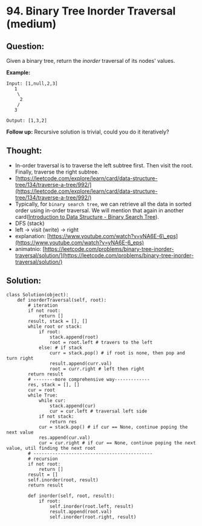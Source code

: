 # 94. 	Binary Tree Inorder Traversal \(medium\)

## Question:

Given a binary tree, return the _inorder_ traversal of its nodes' values.

**Example:**

```text
Input: [1,null,2,3]
   1
    \
     2
    /
   3

Output: [1,3,2]
```

**Follow up:** Recursive solution is trivial, could you do it iteratively?

## Thought:

* In-order traversal is to traverse the left subtree first. Then visit the root. Finally, traverse the right subtree.
* [https://leetcode.com/explore/learn/card/data-structure-tree/134/traverse-a-tree/992/](https://leetcode.com/explore/learn/card/data-structure-tree/134/traverse-a-tree/992/)
* Typically, for `binary search tree`, we can retrieve all the data in sorted order using in-order traversal. We will mention that again in another card\([Introduction to Data Structure - Binary Search Tree](https://leetcode.com/explore/learn/card/introduction-to-data-structure-binary-search-tree/)\).
* DFS \(stack\)
* left -&gt; visit \(write\) -&gt; right
* explanation: [https://www.youtube.com/watch?v=yNA6E-6\_eps](https://www.youtube.com/watch?v=yNA6E-6_eps)
* animatnio: [https://leetcode.com/problems/binary-tree-inorder-traversal/solution/](https://leetcode.com/problems/binary-tree-inorder-traversal/solution/)

## Solution:

```text
class Solution(object):
    def inorderTraversal(self, root):
        # iteration
        if not root:
            return []
        result, stack = [], []
        while root or stack:
            if root:
                stack.append(root)
                root = root.left # travers to the left
            else: # if stack
                curr = stack.pop() # if root is none, then pop and turn right
                result.append(curr.val)
                root = curr.right # left then right
        return result
        # --------more comprehensive way-------------
        res, stack = [], []
        cur = root
        while True:
            while cur:
                stack.append(cur)
                cur = cur.left # traversal left side
            if not stack:
                return res    
            cur = stack.pop() # if cur == None, continue poping the next value
            res.append(cur.val)
            cur = cur.right # if cur == None, continue poping the next value, util finding the next root 
        # --------------------------------------------
        # recursion
        if not root:
            return []
        result = []
        self.inorder(root, result)
        return result
        
        def inorder(self, root, result):
            if root:
                self.inorder(root.left, result)
                result.append(root.val)
                self.inorder(root.right, result)
```

